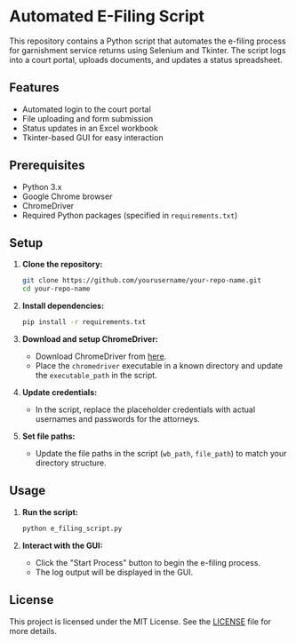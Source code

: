 # Automated E-Filing Script

This repository contains a Python script that automates the e-filing process for garnishment service returns using Selenium and Tkinter. The script logs into a court portal, uploads documents, and updates a status spreadsheet.

## Features

- Automated login to the court portal
- File uploading and form submission
- Status updates in an Excel workbook
- Tkinter-based GUI for easy interaction

## Prerequisites

- Python 3.x
- Google Chrome browser
- ChromeDriver
- Required Python packages (specified in `requirements.txt`)

## Setup

1. **Clone the repository:**

    ```sh
    git clone https://github.com/yourusername/your-repo-name.git
    cd your-repo-name
    ```

2. **Install dependencies:**

    ```sh
    pip install -r requirements.txt
    ```

3. **Download and setup ChromeDriver:**

    - Download ChromeDriver from [here](https://sites.google.com/chromium.org/driver/downloads).
    - Place the `chromedriver` executable in a known directory and update the `executable_path` in the script.

4. **Update credentials:**

    - In the script, replace the placeholder credentials with actual usernames and passwords for the attorneys.

5. **Set file paths:**

    - Update the file paths in the script (`wb_path`, `file_path`) to match your directory structure.

## Usage

1. **Run the script:**

    ```sh
    python e_filing_script.py
    ```

2. **Interact with the GUI:**

    - Click the "Start Process" button to begin the e-filing process.
    - The log output will be displayed in the GUI.
  
## License

This project is licensed under the MIT License. See the [LICENSE](LICENSE) file for more details.

